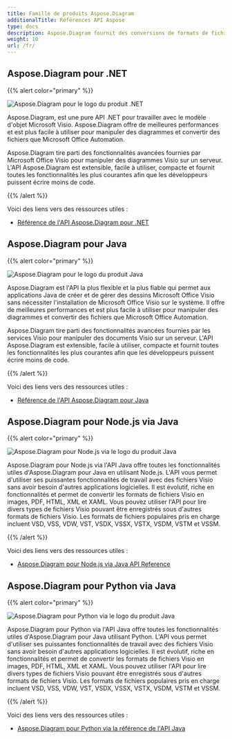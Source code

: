 ```yaml
---
title: Famille de produits Aspose.Diagram
additionalTitle: Références API Aspose
type: docs
description: Aspose.Diagram fournit des conversions de formats de fichiers Visio en images, PDF, HTML, XML et XAML. Les formats de fichiers populaires pris en charge incluent VSD, VSS, VDW, VST, VSDX, VSSX, VSTX, VSDM, VSTM et VSSM.
weight: 10
url: /fr/
---
```

## Aspose.Diagram pour .NET

{{% alert color="primary" %}} 

![Aspose.Diagram pour le logo du produit .NET](../home_1.png)


Aspose.Diagram, est une pure API .NET pour travailler avec le modèle d'objet Microsoft Visio. Aspose.Diagram offre de meilleures performances et est plus facile à utiliser pour manipuler des diagrammes et convertir des fichiers que Microsoft Office Automation.

Aspose.Diagram tire parti des fonctionnalités avancées fournies par Microsoft Office Visio pour manipuler des diagrammes Visio sur un serveur. L'API Aspose.Diagram est extensible, facile à utiliser, compacte et fournit toutes les fonctionnalités les plus courantes afin que les développeurs puissent écrire moins de code.

{{% /alert %}} 

Voici des liens vers des ressources utiles :
- [Référence de l'API Aspose.Diagram pour .NET](/diagram/fr/net/)

## Aspose.Diagram pour Java

{{% alert color="primary" %}} 

![Aspose.Diagram pour le logo du produit Java](../home_2.png)

Aspose.Diagram est l'API la plus flexible et la plus fiable qui permet aux applications Java de créer et de gérer des dessins Microsoft Office Visio sans nécessiter l'installation de Microsoft Office Visio sur le système. Il offre de meilleures performances et est plus facile à utiliser pour manipuler des diagrammes et convertir des fichiers que Microsoft Office Automation.

Aspose.Diagram tire parti des fonctionnalités avancées fournies par les services Visio pour manipuler des documents Visio sur un serveur. L'API Aspose.Diagram est extensible, facile à utiliser, compacte et fournit toutes les fonctionnalités les plus courantes afin que les développeurs puissent écrire moins de code.

{{% /alert %}} 

Voici des liens vers des ressources utiles :
- [Référence de l'API Aspose.Diagram pour Java](/diagram/java/)

## Aspose.Diagram pour Node.js via Java

{{% alert color="primary" %}} 

![Aspose.Diagram pour Node.js via le logo du produit Java](../home_3.png)

Aspose.Diagram pour Node.js via l'API Java offre toutes les fonctionnalités utiles d'Aspose.Diagram pour Java en utilisant Node.js. L'API vous permet d'utiliser ses puissantes fonctionnalités de travail avec des fichiers Visio sans avoir besoin d'autres applications logicielles. Il est évolutif, riche en fonctionnalités et permet de convertir les formats de fichiers Visio en images, PDF, HTML, XML et XAML. Vous pouvez utiliser l'API pour lire divers types de fichiers Visio pouvant être enregistrés sous d'autres formats de fichiers Visio. Les formats de fichiers populaires pris en charge incluent VSD, VSS, VDW, VST, VSDX, VSSX, VSTX, VSDM, VSTM et VSSM.

{{% /alert %}} 

Voici des liens vers des ressources utiles :

- [Aspose.Diagram pour Node.js via Java API Reference](/diagram/nodejs/)

## Aspose.Diagram pour Python via Java

{{% alert color="primary" %}} 

![Aspose.Diagram pour Python via le logo du produit Java](../home_4.png)

Aspose.Diagram pour Python via l'API Java offre toutes les fonctionnalités utiles d'Aspose.Diagram pour Java utilisant Python. L'API vous permet d'utiliser ses puissantes fonctionnalités de travail avec des fichiers Visio sans avoir besoin d'autres applications logicielles. Il est évolutif, riche en fonctionnalités et permet de convertir les formats de fichiers Visio en images, PDF, HTML, XML et XAML. Vous pouvez utiliser l'API pour lire divers types de fichiers Visio pouvant être enregistrés sous d'autres formats de fichiers Visio. Les formats de fichiers populaires pris en charge incluent VSD, VSS, VDW, VST, VSDX, VSSX, VSTX, VSDM, VSTM et VSSM.

{{% /alert %}} 

Voici des liens vers des ressources utiles :
- [Aspose.Diagram pour Python via la référence de l'API Java](/diagram/python-java/) 
